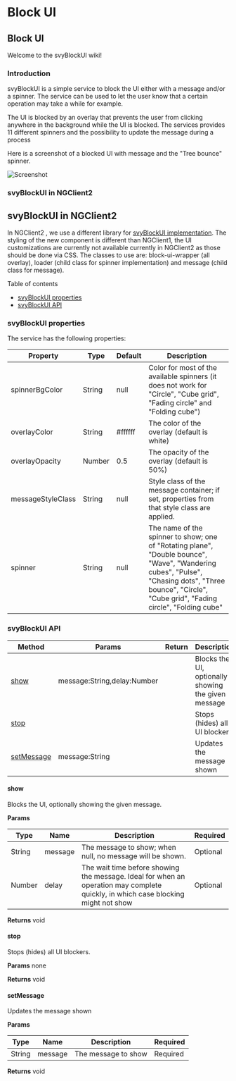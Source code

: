 # Block UI

## Block UI

Welcome to the svyBlockUI wiki!

### Introduction

svyBlockUI is a simple service to block the UI either with a message and/or a spinner. The service can be used to let the user know that a certain operation may take a while for example.

The UI is blocked by an overlay that prevents the user from clicking anywhere in the background while the UI is blocked. The services provides 11 different spinners and the possibility to update the message during a process

Here is a screenshot of a blocked UI with message and the "Tree bounce" spinner.

![Screenshot](<../../../.gitbook/assets/image\_01 (4).png>)

### svyBlockUI in NGClient2

## svyBlockUI in NGClient2

In NGClient2 , we use a different library for [svyBlockUI implementation](https://github.com/kuuurt13/ng-block-ui). The styling of the new component is different than NGClient1, the UI customizations are currently not available currently in NGClient2 as those should be done via CSS. The classes to use are: block-ui-wrapper (all overlay), loader (child class for spinner implementation) and message (child class for message).

Table of contents

* [svyBlockUI properties](home.md#svyblockui-properties)
* [svyBlockUI API](home.md#svyblockui-api)

### svyBlockUI properties

The service has the following properties:

| Property          | Type   | Default | Description                                                                                                                                                                                           |
| ----------------- | ------ | ------- | ----------------------------------------------------------------------------------------------------------------------------------------------------------------------------------------------------- |
| spinnerBgColor    | String | null    | Color for most of the available spinners (it does not work for "Circle", "Cube grid", "Fading circle" and "Folding cube")                                                                             |
| overlayColor      | String | #ffffff | The color of the overlay (default is white)                                                                                                                                                           |
| overlayOpacity    | Number | 0.5     | The opacity of the overlay (default is 50%)                                                                                                                                                           |
| messageStyleClass | String | null    | Style class of the message container; if set, properties from that style class are applied.                                                                                                           |
| spinner           | String | null    | The name of the spinner to show; one of "Rotating plane", "Double bounce", "Wave", "Wandering cubes", "Pulse", "Chasing dots", "Three bounce", "Circle", "Cube grid", "Fading circle", "Folding cube" |

### svyBlockUI API

| Method                           | Params                      | Return | Description                                         |
| -------------------------------- | --------------------------- | ------ | --------------------------------------------------- |
| [show](home.md#show)             | message:String,delay:Number |        | Blocks the UI, optionally showing the given message |
| [stop](home.md#stop)             |                             |        | Stops (hides) all UI blockers                       |
| [setMessage](home.md#setmessage) | message:String              |        | Updates the message shown                           |

#### show

Blocks the UI, optionally showing the given message.

**Params**

| Type   | Name    | Description                                                                                                                       | Required |
| ------ | ------- | --------------------------------------------------------------------------------------------------------------------------------- | -------- |
| String | message | The message to show; when null, no message will be shown.                                                                         | Optional |
| Number | delay   | The wait time before showing the message. Ideal for when an operation may complete quickly, in which case blocking might not show | Optional |

**Returns** void

#### stop

Stops (hides) all UI blockers.

**Params** none

**Returns** void

#### setMessage

Updates the message shown

**Params**

| Type   | Name    | Description         | Required |
| ------ | ------- | ------------------- | -------- |
| String | message | The message to show | Required |

**Returns** void
